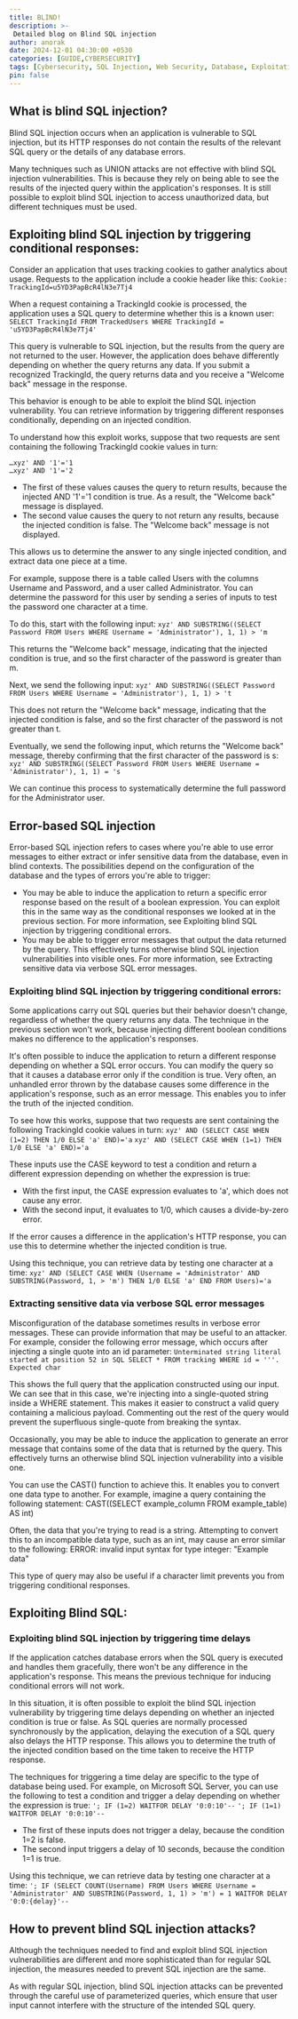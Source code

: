 ```yaml
---
title: BLIND!
description: >-
 Detailed blog on Blind SQL injection
author: anorak
date: 2024-12-01 04:30:00 +0530
categories: [GUIDE,CYBERSECURITY]
tags: [Cybersecurity, SQL Injection, Web Security, Database, Exploitation]
pin: false
---
```

## What is blind SQL injection? 

Blind SQL injection occurs when an application is vulnerable to SQL injection, but its HTTP responses do not contain the results of the relevant SQL query or the details of any database errors.

Many techniques such as UNION attacks are not effective with blind SQL injection vulnerabilities. This is because they rely on being able to see the results of the injected query within the application's responses. It is still possible to exploit blind SQL injection to access unauthorized data, but different techniques must be used. 

## Exploiting blind SQL injection by triggering conditional responses:

 Consider an application that uses tracking cookies to gather analytics about usage. Requests to the application include a cookie header like this:
`Cookie: TrackingId=u5YD3PapBcR4lN3e7Tj4`

When a request containing a TrackingId cookie is processed, the application uses a SQL query to determine whether this is a known user:
`SELECT TrackingId FROM TrackedUsers WHERE TrackingId = 'u5YD3PapBcR4lN3e7Tj4'`

This query is vulnerable to SQL injection, but the results from the query are not returned to the user. However, the application does behave differently depending on whether the query returns any data. If you submit a recognized TrackingId, the query returns data and you receive a "Welcome back" message in the response.

This behavior is enough to be able to exploit the blind SQL injection vulnerability. You can retrieve information by triggering different responses conditionally, depending on an injected condition.

To understand how this exploit works, suppose that two requests are sent containing the following TrackingId cookie values in turn:
```
…xyz' AND '1'='1
…xyz' AND '1'='2
```

 - The first of these values causes the query to return results, because the injected AND '1'='1 condition is true. As a result, the "Welcome back" message is displayed.
 - The second value causes the query to not return any results, because the injected condition is false. The "Welcome back" message is not displayed.

This allows us to determine the answer to any single injected condition, and extract data one piece at a time.

For example, suppose there is a table called Users with the columns Username and Password, and a user called Administrator. You can determine the password for this user by sending a series of inputs to test the password one character at a time.

To do this, start with the following input:
```xyz' AND SUBSTRING((SELECT Password FROM Users WHERE Username = 'Administrator'), 1, 1) > 'm```

This returns the "Welcome back" message, indicating that the injected condition is true, and so the first character of the password is greater than m.

Next, we send the following input:
`xyz' AND SUBSTRING((SELECT Password FROM Users WHERE Username = 'Administrator'), 1, 1) > 't`

This does not return the "Welcome back" message, indicating that the injected condition is false, and so the first character of the password is not greater than t.

Eventually, we send the following input, which returns the "Welcome back" message, thereby confirming that the first character of the password is s:
`xyz' AND SUBSTRING((SELECT Password FROM Users WHERE Username = 'Administrator'), 1, 1) = 's`

We can continue this process to systematically determine the full password for the Administrator user. 

## Error-based SQL injection

Error-based SQL injection refers to cases where you're able to use error messages to either extract or infer sensitive data from the database, even in blind contexts. The possibilities depend on the configuration of the database and the types of errors you're able to trigger:

-   You may be able to induce the application to return a specific error response based on the result of a boolean expression. You can exploit this in the same way as the conditional responses we looked at in the previous section. For more information, see Exploiting blind SQL injection by triggering conditional errors.
-   You may be able to trigger error messages that output the data returned by the query. This effectively turns otherwise blind SQL injection vulnerabilities into visible ones. For more information, see Extracting sensitive data via verbose SQL error messages.

### Exploiting blind SQL injection by triggering conditional errors:

Some applications carry out SQL queries but their behavior doesn't change, regardless of whether the query returns any data. The technique in the previous section won't work, because injecting different boolean conditions makes no difference to the application's responses.

It's often possible to induce the application to return a different response depending on whether a SQL error occurs. You can modify the query so that it causes a database error only if the condition is true. Very often, an unhandled error thrown by the database causes some difference in the application's response, such as an error message. This enables you to infer the truth of the injected condition.

To see how this works, suppose that two requests are sent containing the following TrackingId cookie values in turn:
`xyz' AND (SELECT CASE WHEN (1=2) THEN 1/0 ELSE 'a' END)='a`
`xyz' AND (SELECT CASE WHEN (1=1) THEN 1/0 ELSE 'a' END)='a`

These inputs use the CASE keyword to test a condition and return a different expression depending on whether the expression is true:

 -   With the first input, the CASE expression evaluates to 'a', which does not cause any error.
 -   With the second input, it evaluates to 1/0, which causes a divide-by-zero error.

If the error causes a difference in the application's HTTP response, you can use this to determine whether the injected condition is true.

Using this technique, you can retrieve data by testing one character at a time:
`xyz' AND (SELECT CASE WHEN (Username = 'Administrator' AND SUBSTRING(Password, 1, > 'm') THEN 1/0 ELSE 'a' END FROM Users)='a`

### Extracting sensitive data via verbose SQL error messages

Misconfiguration of the database sometimes results in verbose error messages. These can provide information that may be useful to an attacker. For example, consider the following error message, which occurs after injecting a single quote into an id parameter:
`Unterminated string literal started at position 52 in SQL SELECT * FROM tracking WHERE id = '''. Expected char`

This shows the full query that the application constructed using our input. We can see that in this case, we're injecting into a single-quoted string inside a WHERE statement. This makes it easier to construct a valid query containing a malicious payload. Commenting out the rest of the query would prevent the superfluous single-quote from breaking the syntax.

Occasionally, you may be able to induce the application to generate an error message that contains some of the data that is returned by the query. This effectively turns an otherwise blind SQL injection vulnerability into a visible one.

You can use the CAST() function to achieve this. It enables you to convert one data type to another. For example, imagine a query containing the following statement:
CAST((SELECT example_column FROM example_table) AS int)

Often, the data that you're trying to read is a string. Attempting to convert this to an incompatible data type, such as an int, may cause an error similar to the following:
ERROR: invalid input syntax for type integer: "Example data"

This type of query may also be useful if a character limit prevents you from triggering conditional responses. 


## Exploiting Blind SQL:

### Exploiting blind SQL injection by triggering time delays

If the application catches database errors when the SQL query is executed and handles them gracefully, there won't be any difference in the application's response. This means the previous technique for inducing conditional errors will not work.

In this situation, it is often possible to exploit the blind SQL injection vulnerability by triggering time delays depending on whether an injected condition is true or false. As SQL queries are normally processed synchronously by the application, delaying the execution of a SQL query also delays the HTTP response. This allows you to determine the truth of the injected condition based on the time taken to receive the HTTP response.

The techniques for triggering a time delay are specific to the type of database being used. For example, on Microsoft SQL Server, you can use the following to test a condition and trigger a delay depending on whether the expression is true:
`'; IF (1=2) WAITFOR DELAY '0:0:10'--`
`'; IF (1=1) WAITFOR DELAY '0:0:10'--`

-    The first of these inputs does not trigger a delay, because the condition 1=2 is false.
-   The second input triggers a delay of 10 seconds, because the condition 1=1 is true.

Using this technique, we can retrieve data by testing one character at a time:
`'; IF (SELECT COUNT(Username) FROM Users WHERE Username = 'Administrator' AND SUBSTRING(Password, 1, 1) > 'm') = 1 WAITFOR DELAY '0:0:{delay}'--`


## How to prevent blind SQL injection attacks?

Although the techniques needed to find and exploit blind SQL injection vulnerabilities are different and more sophisticated than for regular SQL injection, the measures needed to prevent SQL injection are the same.

As with regular SQL injection, blind SQL injection attacks can be prevented through the careful use of parameterized queries, which ensure that user input cannot interfere with the structure of the intended SQL query. 


